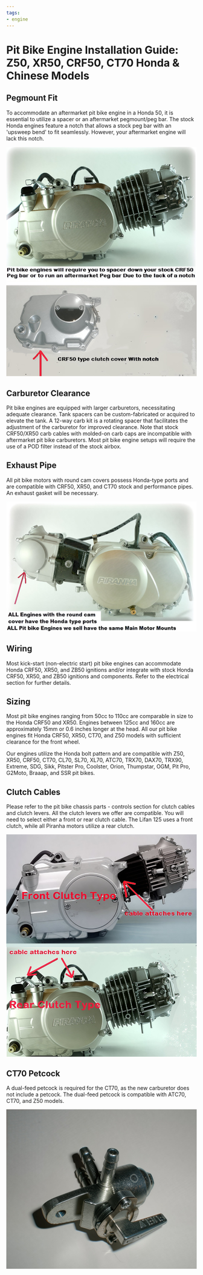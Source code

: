 ```yaml
---
tags:
- engine
---
```


# Pit Bike Engine Installation Guide: Z50, XR50, CRF50, CT70 Honda & Chinese Models

## Pegmount Fit

To accommodate an aftermarket pit bike engine in a Honda 50, it is essential to utilize a spacer or an aftermarket pegmount/peg bar. The stock Honda engines feature a notch that allows a stock peg bar with an 'upsweep bend' to fit seamlessly. However, your aftermarket engine will lack this notch.

![Image showing difference between an aftermarket Piranha engine and a stock Honda Engine](../../../static/img/i00iiPiranha140ccPitBikeEngine_1.jpg)

## Carburetor Clearance

Pit bike engines are equipped with larger carburetors, necessitating adequate clearance. Tank spacers can be custom-fabricated or acquired to elevate the tank. A 12-way carb kit is a rotating spacer that facilitates the adjustment of the carburetor for improved clearance. Note that stock CRF50/XR50 carb cables with molded-on carb caps are incompatible with aftermarket pit bike carburetors. Most pit bike engine setups will require the use of a POD filter instead of the stock airbox.

## Exhaust Pipe

All pit bike motors with round cam covers possess Honda-type ports and are compatible with CRF50, XR50, and CT70 stock and performance pipes. An exhaust gasket will be necessary.

![Pit Bike Round Cam Cover Type Engine](../../../static/img/90CC.jpg)

## Wiring

Most kick-start (non-electric start) pit bike engines can accommodate Honda CRF50, XR50, and ZB50 ignitions and/or integrate with stock Honda CRF50, XR50, and ZB50 ignitions and components. Refer to the electrical section for further details.

## Sizing

Most pit bike engines ranging from 50cc to 110cc are comparable in size to the Honda CRF50 and XR50. Engines between 125cc and 160cc are approximately 15mm or 0.6 inches longer at the head. All our pit bike engines fit Honda CRF50, XR50, CT70, and Z50 models with sufficient clearance for the front wheel.

Our engines utilize the Honda bolt pattern and are compatible with Z50, XR50, CRF50, CT70, CL70, SL70, XL70, ATC70, TRX70, DAX70, TRX90, Extreme, SDG, Sikk, Pitster Pro, Coolster, Orion, Thumpstar, OGM, Pit Pro, G2Moto, Braaap, and SSR pit bikes.

## Clutch Cables

Please refer to the pit bike chassis parts - controls section for clutch cables and clutch levers. All the clutch levers we offer are compatible. You will need to select either a front or rear clutch cable. The Lifan 125 uses a front clutch, while all Piranha motors utilize a rear clutch.

![Clutch Cables](../../../static/img/clutchtypes.jpg)

## CT70 Petcock

A dual-feed petcock is required for the CT70, as the new carburetor does not include a petcock. The dual-feed petcock is compatible with ATC70, CT70, and Z50 models.

![Dual Feed Petcock](../../../static/img/0133.jpg)
